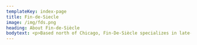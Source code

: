 ```yaml
---
templateKey: index-page
title: Fin-de-Siecle
image: /img/fds.png
heading: About Fin-de-Siècle
bodytext: <p>Based north of Chicago, Fin-De-Siècle specializes in late-19th and early-20th century decorative arts. If you would like to know more about what we offer, please <a href="/contact">contact us</a>.</p>
---
```

